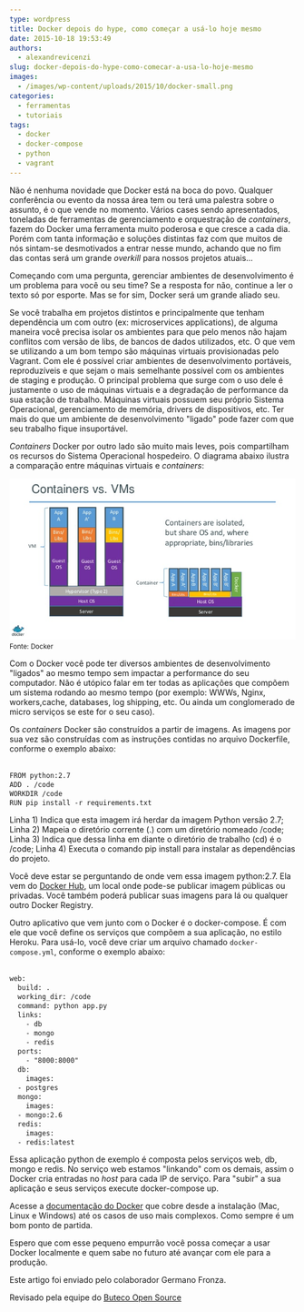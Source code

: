 ```yaml
---
type: wordpress
title: Docker depois do hype, como começar a usá-lo hoje mesmo
date: 2015-10-18 19:53:49
authors:
  - alexandrevicenzi
slug: docker-depois-do-hype-como-comecar-a-usa-lo-hoje-mesmo
images:
  - /images/wp-content/uploads/2015/10/docker-small.png
categories:
  - ferramentas
  - tutoriais
tags:
  - docker
  - docker-compose
  - python
  - vagrant
---
```


Não é nenhuma novidade que Docker está na boca do povo. Qualquer conferência ou evento da nossa área tem ou terá uma palestra sobre o assunto, é o que vende no momento. Vários cases sendo apresentados, toneladas de ferramentas de gerenciamento e orquestração de <em>containers</em>, fazem do Docker uma ferramenta muito poderosa e que cresce a cada dia. Porém com tanta informação e soluções distintas faz com que muitos de nós sintam-se desmotivados a entrar nesse mundo, achando que no fim das contas será um grande <em>overkill</em> para nossos projetos atuais...

<!--more-->

Começando com uma pergunta, gerenciar ambientes de desenvolvimento é um problema para você ou seu time? Se a resposta for não, continue a ler o texto só por esporte. Mas se for sim, Docker será um grande aliado seu.

Se você trabalha em projetos distintos e principalmente que tenham dependência um com outro (ex: microservices applications), de alguma maneira você precisa isolar os ambientes para que pelo menos não hajam conflitos com versão de libs, de bancos de dados utilizados, etc. O que vem se utilizando a um bom tempo são máquinas virtuais provisionadas pelo Vagrant. Com ele é possível criar ambientes de desenvolvimento portáveis, reproduzíveis e que sejam o mais semelhante possível com os ambientes de staging e produção. O principal problema que surge com o uso dele é justamente o uso de máquinas virtuais e a degradação de performance da sua estação de trabalho. Máquinas virtuais possuem seu próprio Sistema Operacional, gerenciamento de memória, drivers de dispositivos, etc. Ter mais do que um ambiente de desenvolvimento "ligado" pode fazer com que seu trabalho fique insuportável.

<em>Containers</em> Docker por outro lado são muito mais leves, pois compartilham os recursos do Sistema Operacional hospedeiro. O diagrama abaixo ilustra a comparação entre máquinas virtuais e <em>containers</em>:

<img src="/images/wp-content/uploads/2015/10/docker-containers-vms.png" alt="Docker Containers" />
<small>Fonte: Docker</small>

Com o Docker você pode ter diversos ambientes de desenvolvimento "ligados" ao mesmo tempo sem impactar a performance do seu computador. Não é utópico falar em ter todas as aplicações que compõem um sistema rodando ao mesmo tempo (por exemplo: WWWs, Nginx, workers,cache, databases, log shipping, etc. Ou ainda um conglomerado de micro serviços se este for o seu caso).

Os <em>containers</em> Docker são construídos a partir de imagens. As imagens por sua vez são construídas com as instruções contidas no arquivo Dockerfile, conforme o exemplo abaixo:

<pre><code class="bash">
FROM python:2.7
ADD . /code
WORKDIR /code
RUN pip install -r requirements.txt
</code></pre>

Linha 1) Indica que esta imagem irá herdar da imagem Python versão 2.7;
Linha 2) Mapeia o diretório corrente (.) com um diretório nomeado /code;
Linha 3) Indica que dessa linha em diante o diretório de trabalho (cd) é o /code;
Linha 4) Executa o comando pip install para instalar as dependências do projeto.

Você deve estar se perguntando de onde vem essa imagem python:2.7. Ela vem do <a href="https://hub.docker.com" target="_blank">Docker Hub</a>, um local onde pode-se publicar imagem públicas ou privadas. Você também poderá publicar suas imagens para lá ou qualquer outro Docker Registry.

Outro aplicativo que vem junto com o Docker é o docker-compose. É com ele que você define os serviços que compõem a sua aplicação, no estilo Heroku. Para usá-lo, você deve criar um arquivo chamado <code>docker-compose.yml</code>, conforme o exemplo abaixo:

<pre><code class="bash">
web:
  build: .
  working_dir: /code
  command: python app.py
  links:
    - db
    - mongo
    - redis
  ports:
    - &quot;8000:8000&quot;
  db:
    images:
  - postgres
  mongo:
    images:
  - mongo:2.6
  redis:
    images:
  - redis:latest
</code></pre>

Essa aplicação python de exemplo é composta pelos serviços web, db, mongo e redis. No serviço web estamos "linkando" com os demais, assim o Docker cria entradas no <em>host</em> para cada IP de serviço. Para "subir" a sua aplicação e seus serviços execute docker-compose up.

Acesse a <a href="https://docs.docker.com/mac/started/" target="_blank">documentação do Docker</a> que cobre desde a instalação (Mac, Linux e Windows) até os casos de uso mais complexos. Como sempre é um bom ponto de partida.

Espero que com esse pequeno empurrão você possa começar a usar Docker localmente e quem sabe no futuro até avançar com ele para a produção.

Este artigo foi enviado pelo colaborador Germano Fronza.

Revisado pela equipe do <a href="http://blog.butecopensource.org">Buteco Open Source</a>
